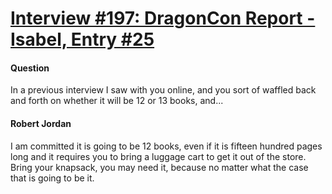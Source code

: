 # [Interview #197: DragonCon Report - Isabel, Entry #25](https://www.theoryland.com/intvmain.php?i=197#25)

#### Question

In a previous interview I saw with you online, and you sort of waffled back and forth on whether it will be 12 or 13 books, and...

#### Robert Jordan

I am committed it is going to be 12 books, even if it is fifteen hundred pages long and it requires you to bring a luggage cart to get it out of the store. Bring your knapsack, you may need it, because no matter what the case that is going to be it.

